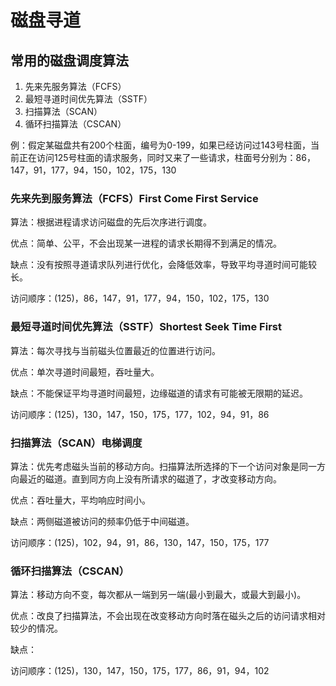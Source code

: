 # 磁盘寻道

## 常用的磁盘调度算法

1. 先来先服务算法（FCFS）
2. 最短寻道时间优先算法（SSTF）
3. 扫描算法（SCAN）
4. 循环扫描算法（CSCAN）

例：假定某磁盘共有200个柱面，编号为0-199，如果已经访问过143号柱面，当前正在访问125号柱面的请求服务，同时又来了一些请求，柱面号分别为：86，147，91，177，94，150，102，175，130

### 先来先到服务算法（FCFS）First Come First Service

算法：根据进程请求访问磁盘的先后次序进行调度。

优点：简单、公平，不会出现某一进程的请求长期得不到满足的情况。

缺点：没有按照寻道请求队列进行优化，会降低效率，导致平均寻道时间可能较长。

访问顺序：(125)，86，147，91，177，94，150，102，175，130

### 最短寻道时间优先算法（SSTF）Shortest Seek Time First

算法：每次寻找与当前磁头位置最近的位置进行访问。

优点：单次寻道时间最短，吞吐量大。

缺点：不能保证平均寻道时间最短，边缘磁道的请求有可能被无限期的延迟。

访问顺序：(125)，130，147，150，175，177，102，94，91，86

### 扫描算法（SCAN）电梯调度

算法：优先考虑磁头当前的移动方向。扫描算法所选择的下一个访问对象是同一方向最近的磁道。直到同方向上没有所请求的磁道了，才改变移动方向。

优点：吞吐量大，平均响应时间小。

缺点：两侧磁道被访问的频率仍低于中间磁道。

访问顺序：(125)，102，94，91，86，130，147，150，175，177

### 循环扫描算法（CSCAN）

算法：移动方向不变，每次都从一端到另一端(最小到最大，或最大到最小)。

优点：改良了扫描算法，不会出现在改变移动方向时落在磁头之后的访问请求相对较少的情况。

缺点：

访问顺序：(125)，130，147，150，175，177，86，91，94，102

